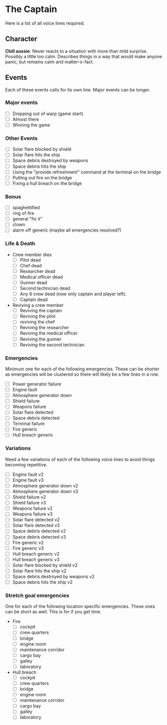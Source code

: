 # The Captain
Here is a list of all voice lines required. 
## Character
**Chill aussie**: Never reacts to a situation with more than mild surprise. Possibly a little too calm. Describes things in a way that would make anyone panic, but remains calm and matter-o-fact.
## Events
Each of these events calls for its own line. Major events can be longer.
### Major events
- [ ] Dropping out of warp (game start)
- [ ] Almost there
- [ ] Winning the game
### Other Events
- [ ] Solar flare blocked by shield
- [ ] Solar flare hits the ship
- [ ] Space debris destroyed by weapons
- [ ] Space debris hits the ship
- [ ] Using the "provide refreshment" command at the terminal on the bridge
- [ ] Putting out fire on the bridge
- [ ] Fixing a hull breach on the bridge
### Bonus
- [ ] spaghettified
- [ ] ring of fire
- [ ] general "fix it"
- [ ] clown
- [ ] alarm off generic (maybe all emergencies resolved?)
### Life & Death
- Crew member dies
	- [ ] Pilot dead
	- [ ] Chef dead
	- [ ] Researcher dead
	- [ ] Medical officer dead
	- [ ] Gunner dead
	- [ ] Second technician dead
	- [ ] Any 6 crew dead (now only captain and player left).
	- [ ] Captain dead
- Reviving a crew member
	- [ ] Reviving the captain
	- [ ] Reviving the pilot
	- [ ] reviving the chef
	- [ ] Reviving the researcher
	- [ ] Reviving the medical officer
	- [ ] Reviving the gunner
	- [ ] Reviving the second technician
### Emergencies
Minimum one for each of the following emergencies. These can be shorter as emergencies will be clustered so there will likely be a few lines in a row.
- [ ] Power generator failure
- [ ] Engine fault
- [ ] Atmosphere generator down
- [ ] Shield failure
- [ ] Weapons failure
- [ ] Solar flare detected
- [ ] Space debris detected
- [ ] Terminal failure
- [ ] Fire generic
- [ ] Hull breach generic

### Variations
Need a few variations of each of the following voice lines to avoid things becoming repetitive.
- [ ] Engine fault v2
- [ ] Engine fault v3
- [ ] Atmosphere generator down v2
- [ ] Atmosphere generator down v3
- [ ] Shield failure v2
- [ ] Shield failure v3
- [ ] Weapons failure v2
- [ ] Weapons failure v3
- [ ] Solar flare detected v2
- [ ] Solar flare detected v3
- [ ] Space debris detected v2
- [ ] Space debris detected v3
- [ ] Fire generic v2
- [ ] Fire generic v3
- [ ] Hull breach generic v2
- [ ] Hull breach generic v3
- [ ] Solar flare blocked by shield v2
- [ ] Solar flare hits the ship v2
- [ ] Space debris destroyed by weapons v2
- [ ] Space debris hits the ship v2
### Stretch goal emergencies
One for each of the following location specific emergencies. These ones can be short as well. This is for if you get time.
- Fire
	- [ ] cockpit
	- [ ] crew quarters
	- [ ] bridge
	- [ ] engine room
	- [ ] maintenance corridor
	- [ ] cargo bay
	- [ ] galley
	- [ ] laboratory
- Hull breach
	- [ ] cockpit
	- [ ] crew quarters
	- [ ] bridge
	- [ ] engine room
	- [ ] maintenance corridor
	- [ ] cargo bay
	- [ ] galley
	- [ ] laboratory